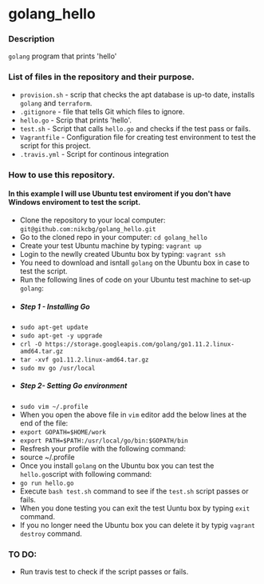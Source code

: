 # golang_hello

### Description
`golang` program that prints 'hello'

### List of files in the repository and their purpose.
- `provision.sh` - scrip that checks the apt database is up-to date, installs `golang` and `terraform`.
- `.gitignore` - file that tells Git which files to ignore.
- `hello.go` - Scrip that prints 'hello'.
- `test.sh` - Script that calls `hello.go` and checks if the test pass or fails. 
- `Vagrantfile` - Configuration file for creating test environment to test the script for this project.
- `.travis.yml` - Script for continous integration


### How to use this repository.
#### In this example I will use Ubuntu test enviroment if you don't have Windows enviroment to test the script.
* Clone the repository to your local computer: `git@github.com:nikcbg/golang_hello.git`
* Go to the cloned repo in your computer: `cd golang_hello`
* Create your test Ubuntu machine by typing: `vagrant up` 
* Login to the newlly created Ubuntu box by typing: `vagrant ssh`
* You need to download and isntall `golang` on the Ubuntu box in case to test the script. 
* Run the following lines of code on your Ubuntu test machine to set-up `golang`:
 * ##### Step 1 - Installing Go
 * `sudo apt-get update`
 * `sudo apt-get -y upgrade`
 * `crl -O https://storage.googleapis.com/golang/go1.11.2.linux-amd64.tar.gz`
 * `tar -xvf go1.11.2.linux-amd64.tar.gz`
 * `sudo mv go /usr/local`
 * ##### Step 2- Setting Go environment
 * `sudo vim ~/.profile`
 * When you open the above file in `vim` editor add the below lines at the end of the file:
 * `export GOPATH=$HOME/work`
 * `export PATH=$PATH:/usr/local/go/bin:$GOPATH/bin`
 * Resfresh your profile with the following command:
 * source ~/.profile
* Once you install `golang` on the Ubuntu box you can test the `hello.go`script with following command:
 * `go run hello.go`
* Execute `bash test.sh` command to see if the `test.sh` script passes or fails.
* When you done testing you can exit the test Uuntu box by typing `exit` command. 
* If you no longer need the Ubuntu box you can delete it by typig `vagrant destroy` command.

### TO DO:
* Run travis test to check if the script passes or fails.
